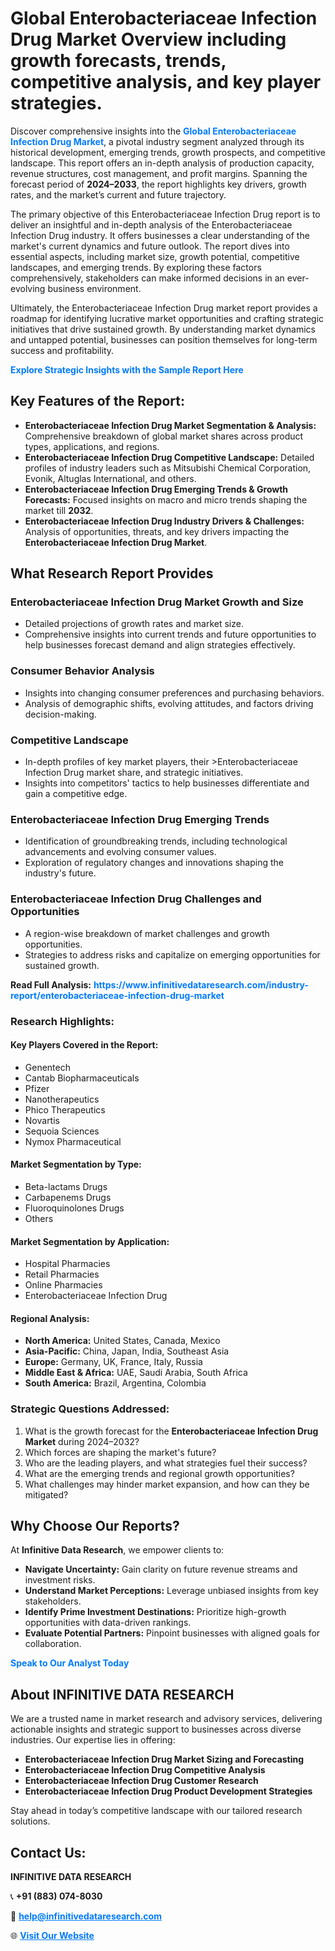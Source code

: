 <h1>Global Enterobacteriaceae Infection Drug Market Overview including growth forecasts, trends, competitive analysis, and key player strategies.</h1>
<p>
Discover comprehensive insights into the 
<a href="https://www.infinitivedataresearch.com/industry-report/enterobacteriaceae-infection-drug-market" rel="dofollow" style="color: #007BFF; text-decoration: none;"><strong>Global Enterobacteriaceae Infection Drug Market</strong></a>, a pivotal industry segment analyzed through its historical development, emerging trends, growth prospects, and competitive landscape. This report offers an in-depth analysis of production capacity, revenue structures, cost management, and profit margins. Spanning the forecast period of <strong>2024–2033</strong>, the report highlights key drivers, growth rates, and the market’s current and future trajectory.
</p>
<p>
The primary objective of this Enterobacteriaceae Infection Drug report is to deliver an insightful and in-depth analysis of the Enterobacteriaceae Infection Drug industry. It offers businesses a clear understanding of the market's current dynamics and future outlook. The report dives into essential aspects, including market size, growth potential, competitive landscapes, and emerging trends. By exploring these factors comprehensively, stakeholders can make informed decisions in an ever-evolving business environment.
</p>
<p>
Ultimately, the Enterobacteriaceae Infection Drug market report provides a roadmap for identifying lucrative market opportunities and crafting strategic initiatives that drive sustained growth. By understanding market dynamics and untapped potential, businesses can position themselves for long-term success and profitability.
</p>
<p>
<a href="https://www.infinitivedataresearch.com/request-sample/reportId=107457" style="color: #007BFF; text-decoration: none;"><strong>Explore Strategic Insights with the Sample Report Here</strong></a>
</p>

<h2>Key Features of the Report:</h2>
<ul>
<li><strong>Enterobacteriaceae Infection Drug Market Segmentation & Analysis:</strong> Comprehensive breakdown of global market shares across product types, applications, and regions.</li>
<li><strong>Enterobacteriaceae Infection Drug Competitive Landscape:</strong> Detailed profiles of industry leaders such as Mitsubishi Chemical Corporation, Evonik, Altuglas International, and others.</li>
<li><strong>Enterobacteriaceae Infection Drug Emerging Trends & Growth Forecasts:</strong> Focused insights on macro and micro trends shaping the market till <strong>2032</strong>.</li>
<li><strong>Enterobacteriaceae Infection Drug Industry Drivers & Challenges:</strong> Analysis of opportunities, threats, and key drivers impacting the <strong>Enterobacteriaceae Infection Drug Market</strong>.</li>
</ul>

<h2>What Research Report Provides</h2>
<h3>Enterobacteriaceae Infection Drug Market Growth and Size</h3>
<ul>
<li>Detailed projections of growth rates and market size.</li>
<li>Comprehensive insights into current trends and future opportunities to help businesses forecast demand and align strategies effectively.</li>
</ul>

<h3>Consumer Behavior Analysis</h3>
<ul>
<li>Insights into changing consumer preferences and purchasing behaviors.</li>
<li>Analysis of demographic shifts, evolving attitudes, and factors driving decision-making.</li>
</ul>

<h3>Competitive Landscape</h3>
<ul>
<li>In-depth profiles of key market players, their >Enterobacteriaceae Infection Drug market share, and strategic initiatives.</li>
<li>Insights into competitors' tactics to help businesses differentiate and gain a competitive edge.</li>
</ul>

<h3>Enterobacteriaceae Infection Drug Emerging Trends</h3>
<ul>
<li>Identification of groundbreaking trends, including technological advancements and evolving consumer values.</li>
<li>Exploration of regulatory changes and innovations shaping the industry's future.</li>
</ul>

<h3>Enterobacteriaceae Infection Drug Challenges and Opportunities</h3>
<ul>
<li>A region-wise breakdown of market challenges and growth opportunities.</li>
<li>Strategies to address risks and capitalize on emerging opportunities for sustained growth.</li>
</ul>
<p><strong>Read Full Analysis:</strong> <a href="https://www.infinitivedataresearch.com/industry-report/enterobacteriaceae-infection-drug-market" rel="dofollow" style="color: #007BFF; text-decoration: none;"><strong>https://www.infinitivedataresearch.com/industry-report/enterobacteriaceae-infection-drug-market</strong></a></p>
<h3>Research Highlights:</h3>
<h4>Key Players Covered in the Report:</h4>
<ul><li>Genentech</li><li>Cantab Biopharmaceuticals</li><li>Pfizer</li><li>Nanotherapeutics</li><li>Phico Therapeutics</li><li>Novartis</li><li>Sequoia Sciences</li><li>Nymox Pharmaceutical</li></ul>
<h4>Market Segmentation by Type:</h4>
<ul><li>Beta-lactams Drugs</li><li>Carbapenems Drugs</li><li>Fluoroquinolones Drugs</li><li>Others</li></ul>
<h4>Market Segmentation by Application:</h4>
<ul><li>Hospital Pharmacies</li><li>Retail Pharmacies</li><li>Online Pharmacies</li><li>Enterobacteriaceae Infection Drug</li></ul>

<h4>Regional Analysis:</h4>
<ul>
<li><strong>North America:</strong> United States, Canada, Mexico</li>
<li><strong>Asia-Pacific:</strong> China, Japan, India, Southeast Asia</li>
<li><strong>Europe:</strong> Germany, UK, France, Italy, Russia</li>
<li><strong>Middle East & Africa:</strong> UAE, Saudi Arabia, South Africa</li>
<li><strong>South America:</strong> Brazil, Argentina, Colombia</li>
</ul>

<h3>Strategic Questions Addressed:</h3>
<ol>
<li>What is the growth forecast for the <strong>Enterobacteriaceae Infection Drug Market</strong> during 2024–2032?</li>
<li>Which forces are shaping the market's future?</li>
<li>Who are the leading players, and what strategies fuel their success?</li>
<li>What are the emerging trends and regional growth opportunities?</li>
<li>What challenges may hinder market expansion, and how can they be mitigated?</li>
</ol>

<h2>Why Choose Our Reports?</h2>
<p>At <strong>Infinitive Data Research</strong>, we empower clients to:</p>
<ul>
<li><strong>Navigate Uncertainty:</strong> Gain clarity on future revenue streams and investment risks.</li>
<li><strong>Understand Market Perceptions:</strong> Leverage unbiased insights from key stakeholders.</li>
<li><strong>Identify Prime Investment Destinations:</strong> Prioritize high-growth opportunities with data-driven rankings.</li>
<li><strong>Evaluate Potential Partners:</strong> Pinpoint businesses with aligned goals for collaboration.</li>
</ul>
<p><a href="https://www.infinitivedataresearch.com/industry-report/enterobacteriaceae-infection-drug-market" rel="dofollow" style="color: #007BFF; text-decoration: none;"><strong>Speak to Our Analyst Today</strong></a></p>

<h2>About INFINITIVE DATA RESEARCH</h2>
<p>We are a trusted name in market research and advisory services, delivering actionable insights and strategic support to businesses across diverse industries. Our expertise lies in offering:</p>
<ul>
<li><strong>Enterobacteriaceae Infection Drug Market Sizing and Forecasting</strong></li>
<li><strong>Enterobacteriaceae Infection Drug Competitive Analysis</strong></li>
<li><strong>Enterobacteriaceae Infection Drug Customer Research</strong></li>
<li><strong>Enterobacteriaceae Infection Drug Product Development Strategies</strong></li>
</ul>
<p>Stay ahead in today’s competitive landscape with our tailored research solutions.</p>

<h2>Contact Us:</h2>
<p><strong>INFINITIVE DATA RESEARCH</strong></p>
<p>📞 <strong>+91 (883) 074-8030</strong></p>
<p>📧 <strong><a href="mailto:help@infinitivedataresearch.com" style="color: #007BFF;">help@infinitivedataresearch.com</a></strong></p>
<p>🌐 <strong><a href="https://www.infinitivedataresearch.com" rel="dofollow" style="color: #007BFF;">Visit Our Website</a></strong></p>